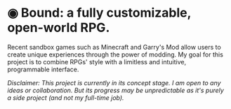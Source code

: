 # ◉ Bound: a fully customizable, open-world RPG.
Recent sandbox games such as Minecraft and Garry's Mod allow users to create unique experiences through the power of modding. My goal for this project is to combine RPGs' style with a limitless and intuitive, programmable interface.

<i>Disclaimer: This project is currently in its concept stage. I am open to any ideas or collaboration. But its progress may be unpredictable as it's purely a side project (and not my full-time job).</i>

